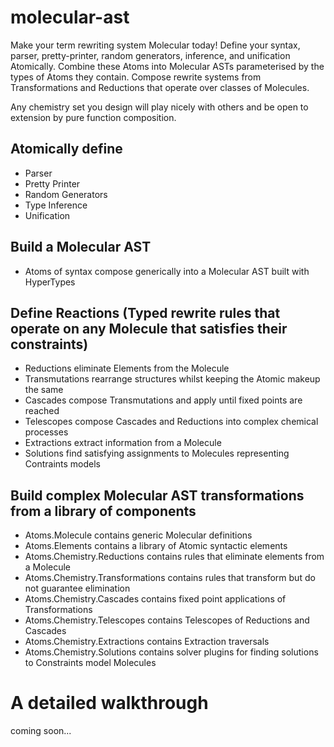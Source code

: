 # molecular-ast 
Make your term rewriting system Molecular today! Define your syntax, parser, pretty-printer, random generators, inference, and unification Atomically. Combine these Atoms into Molecular ASTs parameterised by the types of Atoms they contain. Compose rewrite systems from Transformations and Reductions that operate over classes of Molecules.

Any chemistry set you design will play nicely with others and be open to extension by pure function composition.

## Atomically define
- Parser
- Pretty Printer
- Random Generators
- Type Inference
- Unification

## Build a Molecular AST
- Atoms of syntax compose generically into a Molecular AST built with HyperTypes 

## Define Reactions (Typed rewrite rules that operate on any Molecule that satisfies their constraints)
- Reductions eliminate Elements from the Molecule
- Transmutations rearrange structures whilst keeping the Atomic makeup the same
- Cascades compose Transmutations and apply until fixed points are reached 
- Telescopes compose Cascades and Reductions into complex chemical processes 
- Extractions extract information from a Molecule
- Solutions find satisfying assignments to Molecules representing Contraints models

## Build complex Molecular AST transformations from a library of components
- Atoms.Molecule contains generic Molecular definitions
- Atoms.Elements contains a library of Atomic syntactic elements
- Atoms.Chemistry.Reductions contains rules that eliminate elements from a Molecule
- Atoms.Chemistry.Transformations contains rules that transform but do not guarantee elimination 
- Atoms.Chemistry.Cascades contains fixed point applications of Transformations 
- Atoms.Chemistry.Telescopes contains Telescopes of Reductions and Cascades
- Atoms.Chemistry.Extractions contains Extraction traversals
- Atoms.Chemistry.Solutions contains solver plugins for finding solutions to Constraints model Molecules

# A detailed walkthrough
coming soon...
